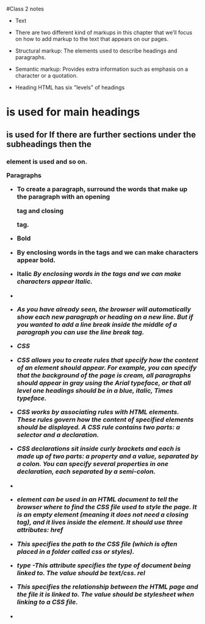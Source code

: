 #Class 2 notes
 
- Text
- There are two different kind of markups in this chapter that we’ll focus on how to  add markup to the text that appears on our pages.
- Structural markup: The elements used to describe headings and paragraphs.
- Semantic markup: Provides extra information such as emphasis on a character or a  quotation.

- Heading  HTML has six "levels" of headings
 <h1> is used for main headings <h2> is used for  If there are further sections under the subheadings then the <h3> element is used and so on. 

Paragraphs <p>
-	To create a paragraph, surround the words that make up the paragraph with an opening <p> tag and closing </p> tag. 

- Bold
- <b> By enclosing words in the tags <b> and </b> we can make characters appear      bold.

- Italic 
 <i> By enclosing words in the tags <i> and </i> we can make characters appear Italic. 

- <br />
- As you have already seen, the browser will automatically show each new paragraph or heading on a new line. But if you wanted to add a line break inside the middle of a paragraph you can use the line break tag.
- CSS 
- CSS allows you to create rules that specify how the content of an element should appear. For example, you can specify that the background of the page is cream, all paragraphs should appear in gray using the Arial typeface, or that all level one headings should be in a blue, italic, Times typeface.
- CSS works by associating rules with HTML elements. These rules govern how the content of specified elements should be displayed. A CSS rule contains two parts: a selector and a declaration. 
- CSS declarations sit inside curly brackets and each is made up of two parts: a property and a value, separated by a colon. You can specify several properties in one declaration, each separated by a semi-colon. 

 - <link> 
-	element can be used in an HTML document to tell the browser where to find the CSS file used to style the page. It is an empty element (meaning it does not need a closing tag), and it lives inside the <head> element. It should use three attributes: 
href 
-	This specifies the path to the CSS file (which is often placed in a folder called css or styles). 
- type 
-This attribute specifies the type of document being linked to. The value should be text/css. 
rel 
-	This specifies the relationship between the HTML page and the file it is linked to. The value should be stylesheet when linking to a CSS file. 


- <style> 
-	You can also include CSS rules within an HTML page by placing them inside a <style> element, which usually sits inside the <head> element of the page. 
The <style> element should use the type attribute to indicate that the styles are specified in CSS. The value should be text/ css. 

- CSS Selectors
-	There are many different types of CSS selector that allow you to target rules to  specific elements in an HTML document. 

-	CSS treats each HTML element as if it appears inside its own box and uses rules to indicate how that element should look. 

-	Rules are made up of selectors (that specify the elements the rule applies to) and declarations (that indicate what these elements should look like). 

-	Different types of selectors allow you to target your rules at different elements. 

-	Declarations are made up of two parts: the properties of the element that you want to change, and the values of those properties. For example, the font-family property sets the choice of font, and the value arial specifies Arial as the preferred typeface. 

-	CSS rules usually appear in a separate document, although they may appear within an HTML page. 

# Chapter 2, 
# JavaScript: Basic JavaScript
# What is JavaScript
- JavaScript is an object orient programming language designed to make web development easier and more attractive. In most cases, JavaScript is used to create responsive, interactive elements for web pages, enhancing the user experience.
- JavaScript distinguishes between numbers (0-9), strings (text), and Boolean values (true or false). 
- A script is made up of a series of statements. Each statement is like a step in a recipe. 
- Scripts contain very precise instructions. For example, you might specify that a value must be remembered before creating a calculation using that value
conditionals statement A script is a series of instructions that a computer can follow one-by-one. Each individual instruction or step is known as a statement.
Statements should end with a semicolon. 

- Comments you should always write comments to explain what your code does. They help make your code easier to read and understand. This can help you and others who read your code. 

- Variable means anything that can vary. JavaScript includes variables which hold the data value and it can be changed anytime. ... A variable must have a unique name. You can assign a value to a variable using equal to (=) operator when you declare it or before using it. Before you can use a variable, you need to announce that you want to use it. This involves creating the variable and giving it a name. Programmers say that you declare the variable. Once you have created a variable, you can tell it what information you would like it to store for you. Programmers say that you assign a value to the variable. Variables are used to temporarily store pieces of information used in the script. 
# Here are six rules you must always follow when giving a variable a name: 
- 1)The name must begin with
a letter, dollar sign ($),or an underscore (_). It must not start with a number. 
- 2)The name can contain letters, numbers, dollar sign ($), or an underscore (_). Note that you must not use a dash(-) or a period (.) in a variable name. 
- 3)You cannot use keywords or reserved words. Keywords
are special words that tell the interpreter to do something. For example, var is a keyword used to declare a variable. Reserved words are ones that may be used in a future version of JavaScript. 
- 4)All variables are case sensitive, so score and Score would be different variable names, but it is bad practice to create two variables that have the same name using different cases. 
- 5)Use a name that describes the kind of information that the variable stores. For example, firstName might be used to store a person's first name, last Narne for their last name, and age for their age. 
- 6)If your variable name is made
up of more than one word, use a capital letter for the first letter of every word after the first word. For example, firstName rather than firstname (this is referred to as camel case). You can also use an underscore between each word (you cannot use a dash)
- Operators - expressions rely on things called operators; they allow programmers to create a single value from one or more values. 
- Arrays are special types of variables that store more than one piece of related information. 
- Expressions evaluate into a single value. Expressions rely on operators to calculate a value. 


